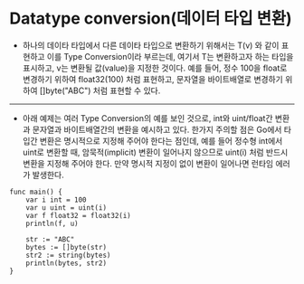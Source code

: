 # Datatype conversion(데이터 타입 변환)

- 하나의 데이타 타입에서 다른 데이타 타입으로 변환하기 위해서는 T(v) 와 같이 표현하고 이를 Type Conversion이라 부르는데, 여기서 T는 변환하고자 하는 타입을 표시하고, v는 변환될 값(value)을 지정한 것이다. 예를 들어, 정수 100을 float로 변경하기 위하여 float32(100) 처럼 표현하고, 문자열을 바이트배열로 변경하기 위하여 []byte("ABC") 처럼 표현할 수 있다.
<hr>

- 아래 예제는 여러 Type Conversion의 예를 보인 것으로, int와 uint/float간 변환과 문자열과 바이트배열간의 변환을 예시하고 있다. 한가지 주의할 점은 Go에서 타입간 변환은 명시적으로 지정해 주어야 한다는 점인데, 예를 들어 정수형 int에서 uint로 변환할 때, 암묵적(implicit) 변환이 일어나지 않으므로 uint(i) 처럼 반드시 변환을 지정해 주어야 한다. 만약 명시적 지정이 없이 변환이 일어나면 런타임 에러가 발생한다.
```
func main() {
    var i int = 100
    var u uint = uint(i)
    var f float32 = float32(i)  
    println(f, u)
 
    str := "ABC"
    bytes := []byte(str)
    str2 := string(bytes)
    println(bytes, str2)
}
```